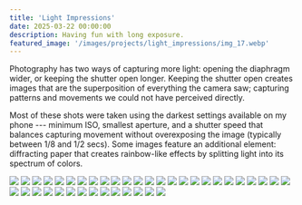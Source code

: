 ```yaml
---
title: 'Light Impressions'
date: 2025-03-22 00:00:00
description: Having fun with long exposure.
featured_image: '/images/projects/light_impressions/img_17.webp'
---
```


Photography has two ways of capturing more light: opening the diaphragm wider, or keeping the shutter open longer. Keeping the shutter open creates images that are the superposition of everything the camera saw; capturing patterns and movements we could not have perceived directly. 

Most of these shots were taken using the darkest settings available on my phone --- minimum ISO, smallest aperture, and a shutter speed that balances capturing movement without overexposing the image (typically between 1/8 and 1/2 secs). Some images feature an additional element: diffracting paper that creates rainbow-like effects by splitting light into its spectrum of colors.

<div class="gallery" data-columns="3" loading="lazy">
    <img src="/images/projects/light_impressions/img_1.webp" loading="lazy">
     <img src="/images/projects/light_impressions/img_2.webp" loading="lazy">
     <img src="/images/projects/light_impressions/img_3.webp" loading="lazy">
     <img src="/images/projects/light_impressions/img_4.webp" loading="lazy">
     <img src="/images/projects/light_impressions/img_5.webp" loading="lazy">
     <img src="/images/projects/light_impressions/img_6.webp" loading="lazy">
     <img src="/images/projects/light_impressions/img_7.webp" loading="lazy"> 
     <img src="/images/projects/light_impressions/img_9.webp" loading="lazy">
     <img src="/images/projects/light_impressions/img_10.webp" loading="lazy">
     <img src="/images/projects/light_impressions/img_11.webp" loading="lazy">
     <img src="/images/projects/light_impressions/img_12.webp" loading="lazy">
     <img src="/images/projects/light_impressions/img_13.webp" loading="lazy">
     <img src="/images/projects/light_impressions/img_14.webp" loading="lazy">
     <img src="/images/projects/light_impressions/img_15.webp" loading="lazy">
     <img src="/images/projects/light_impressions/img_16.webp" loading="lazy">
     <img src="/images/projects/light_impressions/img_17.webp" loading="lazy">
     <img src="/images/projects/light_impressions/img_18.webp" loading="lazy">
     <img src="/images/projects/light_impressions/img_19.webp" loading="lazy">
     <img src="/images/projects/light_impressions/img_20.webp" loading="lazy">
     <img src="/images/projects/light_impressions/img_21.webp" loading="lazy">
     <img src="/images/projects/light_impressions/img_22.webp" loading="lazy">
     <img src="/images/projects/light_impressions/img_23.webp" loading="lazy">
     <img src="/images/projects/light_impressions/img_24.webp" loading="lazy">
     <img src="/images/projects/light_impressions/img_25.webp" loading="lazy">
     <img src="/images/projects/light_impressions/img_26.webp" loading="lazy">
     <img src="/images/projects/light_impressions/img_27.webp" loading="lazy">
     <img src="/images/projects/light_impressions/img_28.webp" loading="lazy">
     <img src="/images/projects/light_impressions/img_29.webp" loading="lazy">
     <img src="/images/projects/light_impressions/img_30.webp" loading="lazy">
     <img src="/images/projects/light_impressions/img_31.webp" loading="lazy">
     <img src="/images/projects/light_impressions/img_32.webp" loading="lazy">
     <img src="/images/projects/light_impressions/img_33.webp" loading="lazy">
     <img src="/images/projects/light_impressions/img_34.webp" loading="lazy">
     <img src="/images/projects/light_impressions/img_35.webp" loading="lazy">
     <img src="/images/projects/light_impressions/img_36.webp" loading="lazy">
     <img src="/images/projects/light_impressions/img_37.webp" loading="lazy">
     <img src="/images/projects/light_impressions/img_38.webp" loading="lazy">
     <img src="/images/projects/light_impressions/img_39.webp" loading="lazy">
     <img src="/images/projects/light_impressions/img_40.webp" loading="lazy">
</div loading="lazy">
